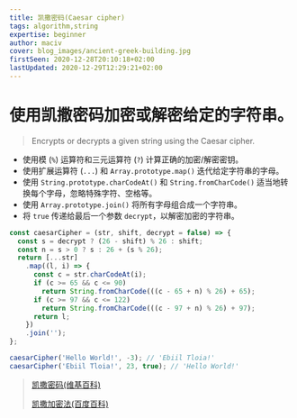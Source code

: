 ```yaml
---
title: 凯撒密码(Caesar cipher)
tags: algorithm,string
expertise: beginner
author: maciv
cover: blog_images/ancient-greek-building.jpg
firstSeen: 2020-12-28T20:10:18+02:00
lastUpdated: 2020-12-29T12:29:21+02:00
---
```


# 使用凯撒密码加密或解密给定的字符串。
> Encrypts or decrypts a given string using the Caesar cipher.

- 使用模 (`%`) 运算符和三元运算符 (`?`) 计算正确的加密/解密密钥。
- 使用扩展运算符 (`...`) 和 `Array.prototype.map()` 迭代给定字符串的字母。
- 使用 `String.prototype.charCodeAt()` 和 `String.fromCharCode()` 适当地转换每个字母，忽略特殊字符、空格等。
- 使用 `Array.prototype.join()` 将所有字母组合成一个字符串。
- 将 `true` 传递给最后一个参数 `decrypt`，以解密加密的字符串。

```js
const caesarCipher = (str, shift, decrypt = false) => {
  const s = decrypt ? (26 - shift) % 26 : shift;
  const n = s > 0 ? s : 26 + (s % 26);
  return [...str]
    .map((l, i) => {
      const c = str.charCodeAt(i);
      if (c >= 65 && c <= 90)
        return String.fromCharCode(((c - 65 + n) % 26) + 65);
      if (c >= 97 && c <= 122)
        return String.fromCharCode(((c - 97 + n) % 26) + 97);
      return l;
    })
    .join('');
};
```

```js
caesarCipher('Hello World!', -3); // 'Ebiil Tloia!'
caesarCipher('Ebiil Tloia!', 23, true); // 'Hello World!'
```

> [凯撒密码(维基百科)](https://zh.wikipedia.org/zh-cn/%E5%87%B1%E6%92%92%E5%AF%86%E7%A2%BC)
>
> [凯撒加密法(百度百科)](https://baike.baidu.com/item/%E5%87%AF%E6%92%92%E5%8A%A0%E5%AF%86%E6%B3%95/9513286#1)
